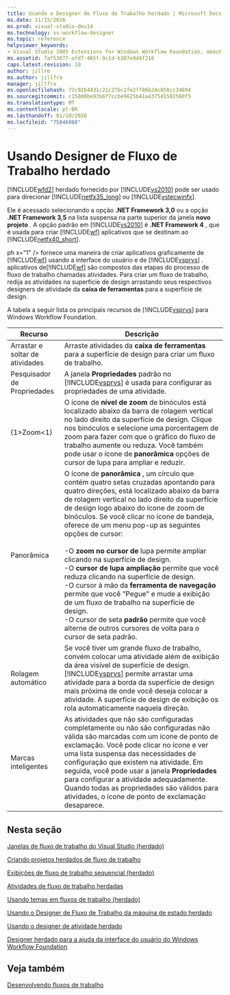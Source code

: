 ```yaml
---
title: Usando o Designer de Fluxo de Trabalho herdado | Microsoft Docs
ms.date: 11/15/2016
ms.prod: visual-studio-dev14
ms.technology: vs-workflow-designer
ms.topic: reference
helpviewer_keywords:
- Visual Studio 2005 Extensions for Windows Workflow Foundation, about
ms.assetid: 7af53077-afd7-465f-9c1d-b387e9d4f216
caps.latest.revision: 10
author: jillre
ms.author: jillfra
manager: jillfra
ms.openlocfilehash: 72c92b4431c21c27bc1fe2ff86b24c850cc34694
ms.sourcegitcommit: c150d0be93b6f7ccbe9625b41a437541502560f5
ms.translationtype: MT
ms.contentlocale: pt-BR
ms.lasthandoff: 01/10/2020
ms.locfileid: "75846088"
---
```

# <a name="using-the-legacy-workflow-designer"></a>Usando Designer de Fluxo de Trabalho herdado
[!INCLUDE[wfd2](../includes/wfd2-md.md)] herdado fornecido por [!INCLUDE[vs2010](../includes/vs2010-md.md)] pode ser usado para direcionar [!INCLUDE[netfx35_long](../includes/netfx35-long-md.md)] ou [!INCLUDE[vstecwinfx](../includes/vstecwinfx-md.md)].

 Ele é acessado selecionando a opção **.NET Framework 3,0** ou a opção **.NET Framework 3,5** na lista suspensa na parte superior da janela **novo projeto** . A opção padrão em [!INCLUDE[vs2010](../includes/vs2010-md.md)] é **.NET Framework 4** , que é usada para criar [!INCLUDE[wf](../includes/wf-md.md)] aplicativos que se destinam ao [!INCLUDE[netfx40_short](../includes/netfx40-short-md.md)].

 ph x="1" /&gt; fornece uma maneira de criar aplicativos graficamente de [!INCLUDE[wf](../includes/wf-md.md)] usando a interface do usuário e de [!INCLUDE[vsprvs](../includes/vsprvs-md.md)] . aplicativos de[!INCLUDE[wf](../includes/wf-md.md)] são compostos das etapas do processo de fluxo de trabalho chamadas atividades. Para criar um fluxo de trabalho, redija as atividades na superfície de design arrastando seus respectivos designers de atividade da **caixa de ferramentas** para a superfície de design.

 A tabela a seguir lista os principais recursos de [!INCLUDE[vsprvs](../includes/vsprvs-md.md)] para Windows Workflow Foundation.

|Recurso|Descrição|
|-------------|-----------------|
|Arrastar e soltar de atividades|Arraste atividades da **caixa de ferramentas** para a superfície de design para criar um fluxo de trabalho.|
|Pesquisador de Propriedades|A janela **Propriedades** padrão no [!INCLUDE[vsprvs](../includes/vsprvs-md.md)] é usada para configurar as propriedades de uma atividade.|
|{1&gt;Zoom&lt;1}|O ícone de **nível de zoom** de binóculos está localizado abaixo da barra de rolagem vertical no lado direito da superfície de design. Clique nos binóculos e selecione uma porcentagem de zoom para fazer com que o gráfico do fluxo de trabalho aumente ou reduza. Você também pode usar o ícone de **panorâmica** opções de cursor de lupa para ampliar e reduzir.|
|Panorâmica|O ícone de **panorâmica** , um círculo que contém quatro setas cruzadas apontando para quatro direções, está localizado abaixo da barra de rolagem vertical no lado direito da superfície de design logo abaixo do ícone de zoom de binóculos. Se você clicar no ícone de bandeja, oferece de um menu pop-up as seguintes opções de cursor:<br /><br /> -O **zoom no cursor de** lupa permite ampliar clicando na superfície de design.<br />-O **cursor de lupa ampliação** permite que você reduza clicando na superfície de design.<br />-O cursor à mão da **ferramenta de navegação** permite que você "Pegue" e mude a exibição de um fluxo de trabalho na superfície de design.<br />-O cursor de seta **padrão** permite que você alterne de outros cursores de volta para o cursor de seta padrão.|
|Rolagem automático|Se você tiver um grande fluxo de trabalho, convém colocar uma atividade além de exibição da área visível de superfície de design. [!INCLUDE[vsprvs](../includes/vsprvs-md.md)] permite arrastar uma atividade para a borda da superfície de design mais próxima de onde você deseja colocar a atividade. A superfície de design de exibição os rola automaticamente naquela direção.|
|Marcas inteligentes|As atividades que não são configuradas completamente ou não são configuradas não válida são marcadas com um ícone de ponto de exclamação. Você pode clicar no ícone e ver uma lista suspensa das necessidades de configuração que existem na atividade. Em seguida, você pode usar a janela **Propriedades** para configurar a atividade adequadamente. Quando todas as propriedades são válidos para atividades, o ícone de ponto de exclamação desaparece.|

## <a name="in-this-section"></a>Nesta seção
 [Janelas de fluxo de trabalho do Visual Studio (herdado)](../workflow-designer/visual-studio-workflow-windows-legacy.md)

 [Criando projetos herdados de fluxo de trabalho](../workflow-designer/creating-legacy-workflow-projects.md)

 [Exibições de fluxo de trabalho sequencial (herdado)](../workflow-designer/sequential-workflow-views-legacy.md)

 [Atividades de fluxo de trabalho herdadas](../workflow-designer/legacy-workflow-activities.md)

 [Usando temas em fluxos de trabalho (herdado)](../workflow-designer/using-themes-in-workflows-legacy.md)

 [Usando o Designer de Fluxo de Trabalho da máquina de estado herdado](../workflow-designer/using-the-legacy-state-machine-workflow-designer.md)

 [Usando o designer de atividade herdado](../workflow-designer/using-the-legacy-activity-designer.md)

 [Designer herdado para a ajuda da interface do usuário do Windows Workflow Foundation](../workflow-designer/legacy-designer-for-windows-workflow-foundation-ui-help.md)

## <a name="see-also"></a>Veja também
 [Desenvolvendo fluxos de trabalho](https://msdn2.microsoft.com/library/bb628448.aspx)
